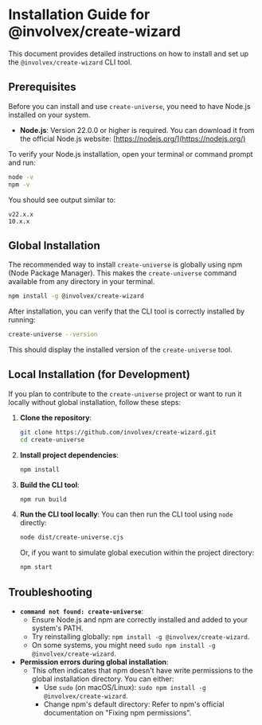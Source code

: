 <!-- @format -->

# Installation Guide for @involvex/create-wizard

This document provides detailed instructions on how to install and set up the `@involvex/create-wizard` CLI tool.

## Prerequisites

Before you can install and use `create-universe`, you need to have Node.js installed on your system.

- **Node.js**: Version 22.0.0 or higher is required. You can download it from the official Node.js website: [https://nodejs.org/](https://nodejs.org/)

To verify your Node.js installation, open your terminal or command prompt and run:

```bash
node -v
npm -v
```

You should see output similar to:

```
v22.x.x
10.x.x
```

## Global Installation

The recommended way to install `create-universe` is globally using npm (Node Package Manager). This makes the `create-universe` command available from any directory in your terminal.

```bash
npm install -g @involvex/create-wizard
```

After installation, you can verify that the CLI tool is correctly installed by running:

```bash
create-universe --version
```

This should display the installed version of the `create-universe` tool.

## Local Installation (for Development)

If you plan to contribute to the `create-universe` project or want to run it locally without global installation, follow these steps:

1.  **Clone the repository**:

    ```bash
    git clone https://github.com/involvex/create-wizard.git
    cd create-universe
    ```

2.  **Install project dependencies**:

    ```bash
    npm install
    ```

3.  **Build the CLI tool**:

    ```bash
    npm run build
    ```

4.  **Run the CLI tool locally**:
    You can then run the CLI tool using `node` directly:
    ```bash
    node dist/create-universe.cjs
    ```
    Or, if you want to simulate global execution within the project directory:
    ```bash
    npm start
    ```

## Troubleshooting

- **`command not found: create-universe`**:
  - Ensure Node.js and npm are correctly installed and added to your system's PATH.
  - Try reinstalling globally: `npm install -g @involvex/create-wizard`.
  - On some systems, you might need `sudo npm install -g @involvex/create-wizard`.
- **Permission errors during global installation**:
  - This often indicates that npm doesn't have write permissions to the global installation directory. You can either:
    - Use `sudo` (on macOS/Linux): `sudo npm install -g @involvex/create-wizard`.
    - Change npm's default directory: Refer to npm's official documentation on "Fixing npm permissions".

